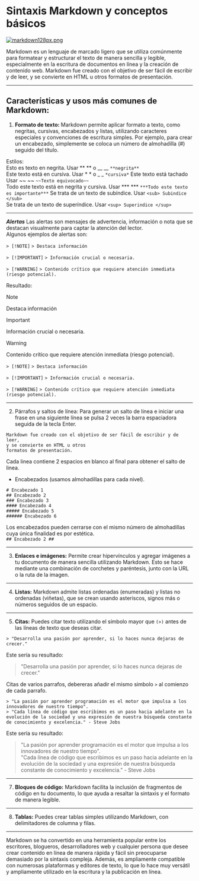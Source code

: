 # Sintaxis Markdown y conceptos básicos
[![markdown128px.png](https://i.postimg.cc/sDQcxNhD/markdown128px.png)](https://postimg.cc/D8hsY56t)

Markdown es un lenguaje de marcado ligero que se utiliza comúnmente para formatear y estructurar el texto de manera sencilla y legible, especialmente en la escritura de documentos en línea y la creación de contenido web. 
Markdown fue creado con el objetivo de ser fácil de escribir y de leer, y se convierte en HTML u otros formatos de presentación.

----------
## Características y usos más comunes de Markdown:

1. **Formato de texto:**
Markdown permite aplicar formato a texto, como negritas, cursivas, encabezados y listas, utilizando caracteres especiales y convenciones de escritura simples. Por ejemplo, para crear un encabezado, simplemente se coloca un número de almohadilla (#) seguido del título.

Estilos:  
Esto es texto en negrita. Usar 	** ** o  __ __ ` **negrita** `  
Este texto está en cursiva. Usar * * o _ _ ` *cursiva* `
Este texto está tachado Usar ~~ ~~ ` ~~Texto equivocado~~ `  
Todo este texto está en negrita y cursiva. Usar *** *** ` ***Todo este texto es importante*** `
Se trata de un texto de subíndice. Usar <sub> </sub>  ` <sub> Subindice </sub> `  
Se trata de un texto de superíndice. Usar <sup> </sup> ` <sup> Superindice </sup> ` 

----------
***Alertas***
Las alertas son mensajes de advertencia, información o nota que se destacan visualmente para captar la atención del lector.  
Algunos ejemplos de alertas son:

`> [!NOTE]`
`> Destaca información`

`> [!IMPORTANT]`
`> Información crucial o necesaria.`

`> [!WARNING]`
`> Contenido crítico que requiere atención inmediata (riesgo potencial).`

Resultado: 

> [!NOTE]
> Destaca información

> [!IMPORTANT]
> Información crucial o necesaria.

> [!WARNING]
> Contenido crítico que requiere atención inmediata (riesgo potencial). 

`> [!NOTE]`
`> Destaca información`

`> [!IMPORTANT]`
`> Información crucial o necesaria.`

`> [!WARNING]`
`> Contenido crítico que requiere atención inmediata (riesgo potencial).`

----------
2. Párrafos y saltos de línea:
Para generar un salto de linea e iniciar una frase en una siguiente línea se pulsa 2 veces la barra espaciadora seguida de la tecla Enter.

`Markdown fue creado con el objetivo de ser fácil de escribir y de leer,`  
`y se convierte en HTML u otros`  
`formatos de presentación.` 

Cada linea contiene 2 espacios en blanco al final para obtener el salto de linea.
           
- Encabezados (usamos almohadillas para cada nivel).
  
`# Encabezado 1`  
`## Encabezado 2`  
`### Encabezado 3`  
`#### Encabezado 4`  
`##### Encabezado 5`  
`###### Encabezado 6`  

Los encabezados pueden cerrarse con el mismo número de almohadillas cuya única finalidad es por estética.  
`## Encabezado 2 ##`

----------
3. **Enlaces e imágenes:**
Permite crear hipervínculos y agregar imágenes a tu documento de manera sencilla utilizando Markdown. Esto se hace mediante una combinación de corchetes y paréntesis, junto con la URL o la ruta de la imagen.

----------
4. **Listas:**
Markdown admite listas ordenadas (enumeradas) y listas no ordenadas (viñetas), que se crean usando asteriscos, signos más o números seguidos de un espacio.

----------
5. **Citas:**
Puedes citar texto utilizando el símbolo mayor que `(>)` antes de las líneas de texto que deseas citar.

`> "Desarrolla una pasión por aprender, si lo haces nunca dejaras de crecer."`  

Este sería su resultado:
 
> "Desarrolla una pasión por aprender, si lo haces nunca dejaras de crecer." 

Citas de varios parrafos, debereras añadir el mismo simbolo `>` al comienzo de cada parrafo.  

`> "La pasión por aprender programación es el motor que impulsa a los innovadores de nuestro tiempo".`  
`> "Cada línea de código que escribimos es un paso hacia adelante en la evolución de la sociedad y una expresión de nuestra búsqueda constante de conocimiento y excelencia." - Steve Jobs`  

Este sería su resultado:  
> "La pasión por aprender programación es el motor que impulsa a los innovadores de nuestro tiempo".  
> "Cada línea de código que escribimos es un paso hacia adelante en la evolución de la sociedad y una expresión de nuestra búsqueda constante de conocimiento y excelencia." - Steve Jobs

----------
7. **Bloques de código:**
Markdown facilita la inclusión de fragmentos de código en tu documento, lo que ayuda a resaltar la sintaxis y el formato de manera legible.

----------
8. **Tablas:**
Puedes crear tablas simples utilizando Markdown, con delimitadores de columna y filas.

----------
Markdown se ha convertido en una herramienta popular entre los escritores, blogueros, desarrolladores web y cualquier persona que desee crear contenido en línea de manera rápida y fácil sin preocuparse demasiado por la sintaxis compleja. Además, es ampliamente compatible con numerosas plataformas y editores de texto, lo que lo hace muy versátil y ampliamente utilizado en la escritura y la publicación en línea.
